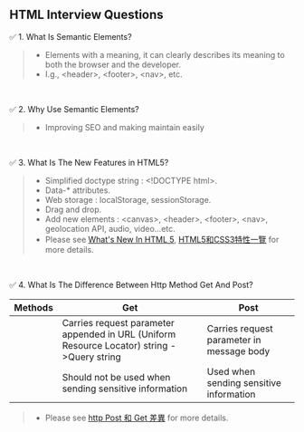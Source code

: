 ## HTML Interview Questions

:white_check_mark: 1. What Is Semantic Elements?

> - Elements with a meaning, it can clearly describes its meaning to both the browser and the developer. <br/>
> - I.g., \<header>, \<footer>, \<nav>, etc.
<br/>

:white_check_mark: 2. Why Use Semantic Elements?

> - Improving SEO and making maintain easily
<br/>

:white_check_mark: 3. What Is The New Features in HTML5?

> - Simplified doctype string : \<!DOCTYPE html>.
> - Data-* attributes.
> - Web storage : localStorage, sessionStorage.
> - Drag and drop.
> - Add new elements : \<canvas>, \<header>, \<footer>, \<nav>, geolocation API, audio, video...etc.
> - Please see [What's New In HTML 5](https://www.lifewire.com/whats-new-in-html5-3467974), [HTML5和CSS3特性一覽](https://blog.csdn.net/chandoudeyuyi/article/details/69206236) for more details.
<br/>

:white_check_mark: 4. What Is The Difference Between Http Method Get And Post?

| Methods |  Get |  Post | 
|---|---|---|
|  | Carries request parameter appended in URL (Uniform Resource Locator) string ->Query string | Carries request parameter in message body | 
|  | Should not be used when sending sensitive information | Used when sending sensitive information | 
> - Please see [http Post 和 Get 差異](https://medium.com/@totoroLiu/http-post-%E5%92%8C-get-%E5%B7%AE%E7%95%B0-928829d29914) for more details.
<br/>
